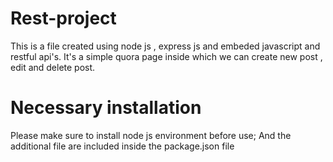 # Rest-project
This is a file created using node js , express js and embeded javascript and restful api's.
It's a simple quora page inside which we can create new post , edit and delete post.

# Necessary installation
Please make sure to install node js environment before use;
And the additional file are included inside the package.json file


